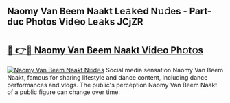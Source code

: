 ## Naomy Van Beem Naakt Le𝚊k𝚎d N𝚞𝚍es - Part-duc Photos Vid𝚎o Le𝚊ks JCjZR

# <h2><a href="http://fb672j.evod.top/?m=Naomy+Van+Beem+Naakt">🔗 👉🔴 Naomy Van Beem Naakt Vid𝚎o Ph𝚘t𝚘s</a></h2>

[![Naomy Van Beem Naakt N𝚞d𝚎s](https://i.imgur.com/8V9OHl7.gif)](http://fb672j.evod.top/?m=Naomy+Van+Beem+Naakt)
Social media sensation Naomy Van Beem Naakt, famous for sharing lifestyle and dance content, including dance performances and vlogs. The public's perception Naomy Van Beem Naakt of a public figure can change over time. 
